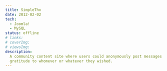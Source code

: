 ```yaml
---
title: SimpleThx
date: 2012-02-02
tech:
  - Joomla!
  - MySQL
status: offline
# links:
# coverImg:
# viewsImg:
description:
  A community content site where users could anonymously post messages of
  gratitude to whomever or whatever they wished.
---
```

